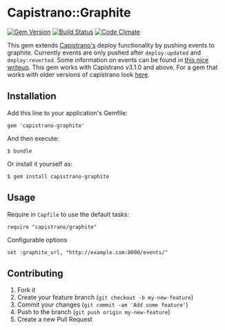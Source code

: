 # Capistrano::Graphite
[![Gem Version](http://img.shields.io/gem/v/capistrano-graphite.svg)][gem]
[![Build Status](http://img.shields.io/travis/scottsuch/capistrano-graphite.svg)][travis]
[![Code Climate](http://img.shields.io/codeclimate/github/scottsuch/capistrano-graphite.svg)][codeclimate]

[gem]: https://rubygems.org/gems/capistrano-graphite
[travis]: http://travis-ci.org/scottsuch/capistrano-graphite
[codeclimate]: https://codeclimate.com/githubscottsuch/capistrano-graphite
This gem extends [Capistrano's](https://github.com/capistrano/capistrano) deploy functionality by pushing events to graphite.
Currently events are only pushed after ```deploy:updated``` and ```deploy:reverted```.
Some information on events can be found in [this nice writeup](http://obfuscurity.com/2014/01/Graphite-Tip-A-Better-Way-to-Store-Events).
This gem works with Capistrano v3.1.0 and above.
For a gem that works with older versions of capistrano look [here](https://github.com/hellvinz/graphite-notify).

## Installation

Add this line to your application's Gemfile:

    gem 'capistrano-graphite'

And then execute:

    $ bundle

Or install it yourself as:

    $ gem install capistrano-graphite

## Usage

Require in ```Capfile``` to use the default tasks:

    require "capistrano/graphite"

Configurable options

    set :graphite_url, "http://example.com:8000/events/"

## Contributing

1. Fork it
2. Create your feature branch (`git checkout -b my-new-feature`)
3. Commit your changes (`git commit -am 'Add some feature'`)
4. Push to the branch (`git push origin my-new-feature`)
5. Create a new Pull Request
